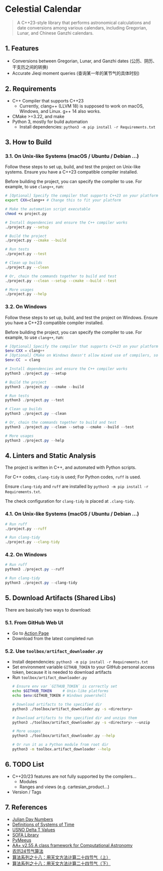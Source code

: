 # Celestial Calendar
> A C++23-style library that performs astronomical calculations and date conversions among various calendars, including Gregorian, Lunar, and Chinese Ganzhi calendars.


## 1. Features
* Conversions between Gregorian, Lunar, and Ganzhi dates (公历、阴历、干支历之间的转换)
* Accurate Jieqi moment queries (查询某一年的某节气的具体时刻)


## 2. Requirements
* C++ Compiler that supports C++23
  * Currently, clang++ (LLVM 18) is supposed to work on macOS, Windows, and Linux. g++ 14 also works.
* CMake >=3.22, and make
* Python 3, mostly for build automation
  * Install dependencies: `python3 -m pip install -r Requirements.txt`


## 3. How to Build

### 3.1. On Unix-like Systems (macOS / Ubuntu / Debian ...)

Follow these steps to set up, build, and test the project on Unix-like systems. Ensure you have a C++23 compatible compiler installed.

Before building the project, you can specify the compiler to use. For example, to use `clang++`, run:
```sh
# [Optional] Specify the compiler that supports C++23 on your platform
export CXX=clang++ # Change this to fit your platform

# Make the automation script executable
chmod +x project.py

# Install dependencies and ensure the C++ compiler works
./project.py --setup

# Build the project
./project.py --cmake --build

# Run tests
./project.py --test

# Clean up builds
./project.py --clean

# Or, chain the commands together to build and test
./project.py --clean --setup --cmake --build --test

# More usages
./project.py --help
```

### 3.2. On Windows
Follow these steps to set up, build, and test the project on Windows. Ensure you have a C++23 compatible compiler installed.

Before building the project, you can specify the compiler to use. For example, to use `clang++`, run:
```powershell
# [Optional] Specify the compiler that supports C++23 on your platform
$env:CXX = clang++
# [Optional] CMake on Windows doesn't allow mixed use of compilers, so specify the LLVM C compiler as well, otherwise it may cause problems
$env:CC  = clang   

# Install dependencies and ensure the C++ compiler works
python3 ./project.py --setup

# Build the project
python3 ./project.py --cmake --build

# Run tests
python3 ./project.py --test

# Clean up builds
python3 ./project.py --clean

# Or, chain the commands together to build and test
python3 ./project.py --clean --setup --cmake --build --test

# More usages
python3 ./project.py --help
```

## 4. Linters and Static Analysis
The project is written in C++, and automated with Python scripts.

For C++ codes, `clang-tidy` is used; For Python codes, `ruff` is used.

Ensure `clang-tidy` and `ruff` are installed by `python3 -m pip install -r Requirements.txt`.

The check configuration for `clang-tidy` is placed at `.clang-tidy`.

### 4.1. On Unix-like Systems (macOS / Ubuntu / Debian ...)
```sh
# Run ruff
./project.py --ruff

# Run clang-tidy
./project.py --clang-tidy
```

### 4.2. On Windows
```powershell
# Run ruff
python3 ./project.py --ruff

# Run clang-tidy
python3 ./project.py --clang-tidy
```


## 5. Download Artifacts (Shared Libs)
There are basically two ways to download: 

### 5.1. From GitHub Web UI
  * Go to [Action Page](https://github.com/0xf3cd/celestial-calendar/actions/workflows/build_and_test.yml)
  * Download from the latest completed run
  
### 5.2. Use `toolbox/artifact_downloader.py`
  * Install dependencies: `python3 -m pip install -r Requirements.txt`
  * Set environment variable `GITHUB_TOKEN` to your GitHub personal access token, because it is needed to download artifacts
  * Run `toolbox/artifact_downloader.py`
    ```sh
    # Ensure env var `GITHUB_TOKEN` is correctly set
    echo $GITHUB_TOKEN     # Unix-like platforms
    echo $env:GITHUB_TOKEN # Windows powershell

    # Download artifacts to the specified dir
    python3 ./toolbox/artifact_downloader.py -s <directory>

    # Download artifacts to the specified dir and unzips them
    python3 ./toolbox/artifact_downloader.py -s <directory> --unzip

    # More usages
    python3 ./toolbox/artifact_downloader.py --help

    # Or run it as a Python module from root dir
    python3 -m toolbox.artifact_downloader --help
    ```


## 6. TODO List
* C++20/23 features are not fully supported by the compilers...
  * Modules
  * Ranges and views (e.g. cartesian_product...)
* Version / Tags


## 7. References
* [Julian Day Numbers](https://quasar.as.utexas.edu/BillInfo/JulianDatesG.html)
* [Definitions of Systems of Time](https://www.cnmoc.usff.navy.mil/Our-Commands/United-States-Naval-Observatory/Precise-Time-Department/The-USNO-Master-Clock/Definitions-of-Systems-of-Time/)
* [USNO Delta T Values](https://maia.usno.navy.mil/ser7/deltat.data)
* [SOFA Library](https://www.iausofa.org/2021_0512_C)
* [PyMeeus](https://github.com/architest/pymeeus)
* [AA+ v2.55 A class framework for Computational Astronomy](http://www.naughter.com/aa.html)
* [农历24节气算法](https://www.cnblogs.com/qintangtao/archive/2013/03/04/2942245.html)
* [算法系列之十八：用天文方法计算二十四节气（上）](https://github.com/leetcola/nong/wiki/算法系列之十八：用天文方法计算二十四节气（上）)
* [算法系列之十八：用天文方法计算二十四节气（下）](https://github.com/leetcola/nong/wiki/算法系列之十八：用天文方法计算二十四节气（下）)
